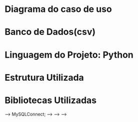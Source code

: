 # Diagrama do caso de uso

# Banco de Dados(csv)

# Linguagem do Projeto: Python

# Estrutura Utilizada

# Bibliotecas Utilizadas

--> MySQLConnect;
--> 
--> 
--> 
